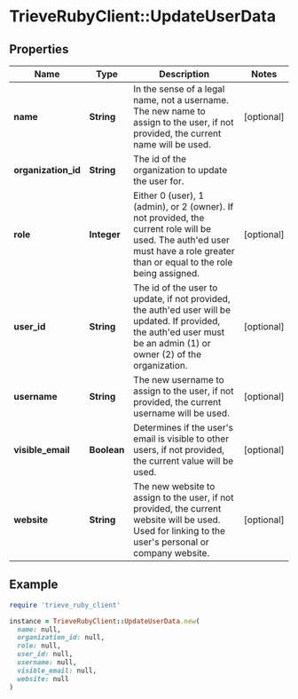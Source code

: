 # TrieveRubyClient::UpdateUserData

## Properties

| Name | Type | Description | Notes |
| ---- | ---- | ----------- | ----- |
| **name** | **String** | In the sense of a legal name, not a username. The new name to assign to the user, if not provided, the current name will be used. | [optional] |
| **organization_id** | **String** | The id of the organization to update the user for. |  |
| **role** | **Integer** | Either 0 (user), 1 (admin), or 2 (owner). If not provided, the current role will be used. The auth&#39;ed user must have a role greater than or equal to the role being assigned. | [optional] |
| **user_id** | **String** | The id of the user to update, if not provided, the auth&#39;ed user will be updated. If provided, the auth&#39;ed user must be an admin (1) or owner (2) of the organization. | [optional] |
| **username** | **String** | The new username to assign to the user, if not provided, the current username will be used. | [optional] |
| **visible_email** | **Boolean** | Determines if the user&#39;s email is visible to other users, if not provided, the current value will be used. | [optional] |
| **website** | **String** | The new website to assign to the user, if not provided, the current website will be used. Used for linking to the user&#39;s personal or company website. | [optional] |

## Example

```ruby
require 'trieve_ruby_client'

instance = TrieveRubyClient::UpdateUserData.new(
  name: null,
  organization_id: null,
  role: null,
  user_id: null,
  username: null,
  visible_email: null,
  website: null
)
```

